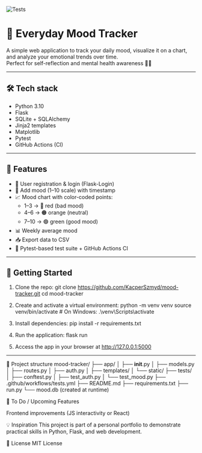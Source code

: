 ![Tests](https://img.shields.io/github/actions/workflow/status/KacperSzmyd/mood-tracker/tests.yml?branch=main&label=tests&logo=github&style=flat-square)

# 🧠 Everyday Mood Tracker

A simple web application to track your daily mood, visualize it on a chart, and analyze your emotional trends over time.  
Perfect for self-reflection and mental health awareness 🧘‍♀️

---

## 🛠️ Tech stack

- Python 3.10
- Flask
- SQLite + SQLAlchemy
- Jinja2 templates
- Matplotlib
- Pytest
- GitHub Actions (CI)

---

## 🚀 Features

- 🔐 User registration & login (Flask-Login)
- 📅 Add mood (1–10 scale) with timestamp
- 📈 Mood chart with color-coded points:
  - 1–3 → 🔴 red (bad mood)
  - 4–6 → 🟠 orange (neutral)
  - 7–10 → 🟢 green (good mood)
- 📊 Weekly average mood
- 📥 Export data to CSV
- 🧪 Pytest-based test suite + GitHub Actions CI

---

## 🚀 Getting Started

1. Clone the repo:
   git clone https://github.com/KacperSzmyd/mood-tracker.git
   cd mood-tracker

2. Create and activate a virtual environment:
    python -m venv venv
    source venv/bin/activate  # On Windows: .\venv\Scripts\activate

3. Install dependencies:
    pip install -r requirements.txt

4. Run the application:
    flask run

5. Access the app in your browser at http://127.0.0.1:5000


---

📂 Project structure
mood-tracker/
├── app/
│   ├── __init__.py
│   ├── models.py
│   ├── routes.py
│   ├── auth.py
│   ├── templates/
│   └── static/
├── tests/
│   ├── conftest.py
│   ├── test_auth.py
│   └── test_mood.py
├── .github/workflows/tests.yml
├── README.md
├── requirements.txt
├── run.py
└── mood.db (created at runtime)


🧪 To Do / Upcoming Features

 Frontend improvements (JS interactivity or React)

💡 Inspiration
This project is part of a personal portfolio to demonstrate practical skills in Python, Flask, and web development.

📜 License
MIT License